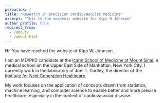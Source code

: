 ```yaml
---
permalink: /
title: "Research in precision cardiovascular medicine"
excerpt: "This is the academic website for Kipp W Johnson"
author_profile: true
redirect_from: 
  - /about/
  - /about.html
---
```


<!---
Research in precision cardiovascular medicine
======
--->

Hi! You have reached the website of Kipp W. Johnson.

I am an MD/PhD candidate at the [Icahn School of Medicine at Mount Sinai](https://icahn.mssm.edu/), a medical school on the Upper East Side of Manhattan, New York City. I currently work in the laboratory of Joel T. Dudley, the director of the [Institute for Next Generation Healthcare](http://www.nextgenhealthcare.org/).

My work focuses on the application of concepts drawn from statistics, machine learning, and computer science to enable better and more precise healthcare, especially in the context of cardiovascular disease. 

